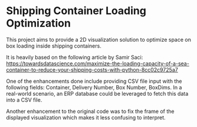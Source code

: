 # Shipping Container Loading Optimization

This project aims to provide a 2D visualization solution to optimize space on box loading inside shipping containers. 
 
It is heavily based on the following article by Samir Saci: https://towardsdatascience.com/maximize-the-loading-capacity-of-a-sea-container-to-reduce-your-shipping-costs-with-python-8cc02c9725a7
 
One of the enhancements done include providing CSV file input with the following fields: Container, Delivery Number, Box Number, BoxDims.
In a real-world scenario, an ERP database could be leveraged to fetch this data into a CSV file.
 
Another enhancement to the original code was to fix the frame of the displayed visualization which makes it less confusing to interpret.

